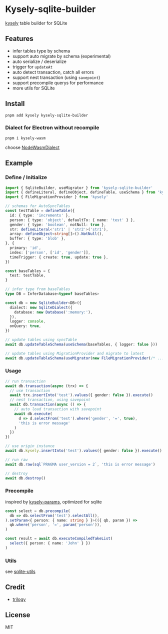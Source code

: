 # Kysely-sqlite-builder

[kysely](https://github.com/kysely-org/kysely) table builder for SQLite

## Features

- infer tables type by schema
- support auto migrate by schema (experimental)
- auto serialize / deserialize
- trigger for `updateAt`
- auto detect transaction, catch all errors
- support nest transaction (using `savepoint`)
- support precompile querys for performance
- more utils for SQLite

## Install

```shell
pnpm add kysely kysely-sqlite-builder
```

### Dialect for Electron without recompile

```shell
pnpm i kysely-wasm
```

choose [NodeWasmDialect](../dialect-wasm/README.md#nodewasmdialect)

## Example

### Define / Initialize

```ts
import { SqliteBuilder, useMigrator } from 'kysely-sqlite-builder'
import { defineLiteral, defineObject, defineTable, useSchema } from 'kysely-sqlite-builder/schema'
import { FileMigrationProvider } from 'kysely'

// schemas for AutoSyncTables
const testTable = defineTable({
  id: { type: 'increments' },
  person: { type: 'object', defaultTo: { name: 'test' } },
  gender: { type: 'boolean', notNull: true },
  str: defineLiteral<'str1' | 'str2'>('str1'),
  array: defineObject<string[]>().NotNull(),
  buffer: { type: 'blob' },
}, {
  primary: 'id',
  index: ['person', ['id', 'gender']],
  timeTrigger: { create: true, update: true },
})

const baseTables = {
  test: testTable,
}

// infer type from baseTables
type DB = InferDatabase<typeof baseTables>

const db = new SqliteBuilder<DB>({
  dialect: new SqliteDialect({
    database: new Database(':memory:'),
  }),
  logger: console,
  onQuery: true,
})

// update tables using syncTable
await db.updateTableSchema(useSchema(baseTables, { logger: false }))

// update tables using MigrationProvider and migrate to latest
await db.updateTableSchema(useMigrator(new FileMigrationProvider(/* ... */)))
```

### Usage

```ts
// run transaction
await db.transaction(async (trx) => {
  // use transaction
  await trx.insertInto('test').values({ gender: false }).execute()
  // nest transaction, using savepoint
  await db.transaction(async () => {
    // auto load transaction with savepoint
    await db.execute(
      d => d.selectFrom('test').where('gender', '=', true),
      'this is error message'
    )
  })
})

// use origin instance
await db.kysely.insertInto('test').values({ gender: false }).execute()

// run raw
await db.raw(sql`PRAGMA user_version = 2`, 'this is error message')

// destroy
await db.destroy()
```

### Precompile

inspired by [kysely-params](https://github.com/jtlapp/kysely-params), optimized for sqlite

```ts
const select = db.precompile(
  db => db.selectFrom('test').selectAll(),
).setParam<{ person: { name: string } }>(({ qb, param }) =>
  qb.where('person', '=', param('person')),
)

const result = await db.executeCompiledTakeList(
  select({ person: { name: 'John' } })
)
```

### Utils

see [sqlite-utils](../sqlite-utils/)

## Credit

- [trilogy](https://github.com/haltcase/trilogy)

## License

MIT
